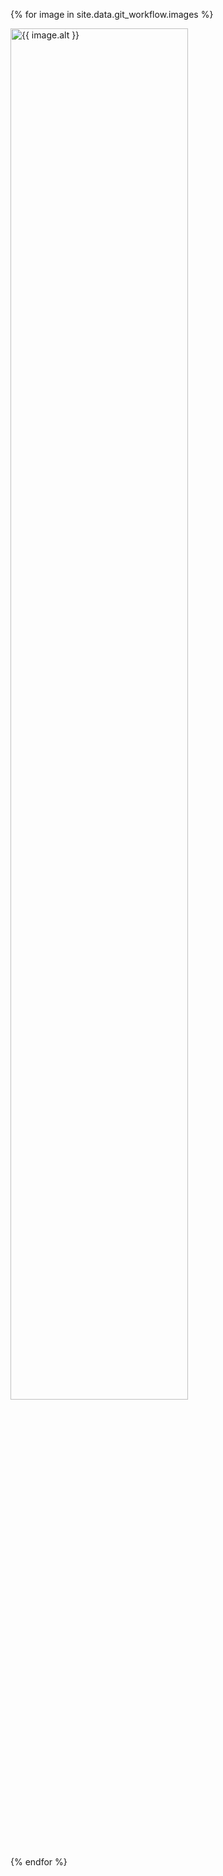 <style>
img#git-workflow {
    width: 75%;
}
</style>

{% for image in site.data.git_workflow.images %}
<section data-transition="slide none">
    <img src="images/git-workflow/{{ image.name }}" id="git-workflow"
         alt="{{ image.alt }}" />
</section>
{% endfor %}
